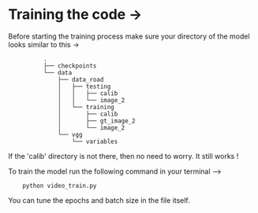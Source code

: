 # Training the code ->

Before starting the training process make sure your directory of the model looks similar to this ->

              .
              ├── checkpoints
              └── data
                  ├── data_road
                  │   ├── testing
                  │   │   ├── calib
                  │   │   └── image_2
                  │   └── training
                  │       ├── calib
                  │       ├── gt_image_2
                  │       └── image_2
                  └── vgg
                      └── variables


If the 'calib' directory is not there, then no need to worry. It still works !

To train the model run the following command in your terminal -->

        python video_train.py

You can tune the epochs and batch size in the file itself.
